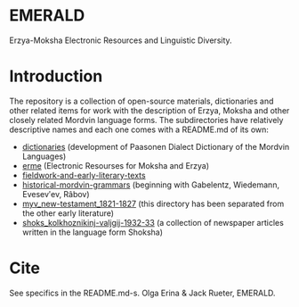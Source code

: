 # EMERALD
Erzya-Moksha Electronic Resources and Linguistic Diversity.

# Introduction
The repository is a collection of open-source materials, dictionaries and other related items for work with
the description of Erzya, Moksha and other closely related Mordvin language forms. The subdirectories have relatively descriptive names and each one comes with a README.md of its own:
* [dictionaries](dictionaries/README.md) (development of Paasonen Dialect Dictionary of the Mordvin Languages)
* [erme](erme/README.md) (Electronic Resourses for Moksha and Erzya)
* [fieldwork-and-early-literary-texts](fieldwork-and-early-literary-texts/README.md)
* [historical-mordvin-grammars](historical-mordvin-grammars/README.md) (beginning with Gabelentz, Wiedemann, Evesevʹev, Râbov)
* [myv_new-testament_1821-1827](myv_new-testament_1821-1827/README.md) (this directory has been separated from the other early literature)
* [shoks_kolkhoznikinj-valjgij-1932-33](shoks_kolkhoznikinj-valjgij-1932-33/README.md) (a collection of newspaper articles written in the language form Shoksha)

# Cite

See specifics in the README.md-s.
Olga Erina & Jack Rueter, EMERALD.


